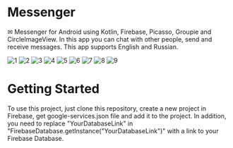 # Messenger
✉ Messenger for Android using Kotlin, Firebase, Picasso, Groupie and CircleImageView. In this app you can chat with other people, send and receive messages.
This app supports English and Russian.

![1](https://user-images.githubusercontent.com/76612421/145776955-ffe9f062-10c8-488a-a172-20b9aa2ffc5c.png)
![2](https://user-images.githubusercontent.com/76612421/145776961-d5365910-ae06-4d07-a700-e1efb0d3b71a.png)
![3](https://user-images.githubusercontent.com/76612421/145776968-3db527a6-56d3-4ecb-9497-ecdd9194a941.png)
![4](https://user-images.githubusercontent.com/76612421/145776980-b81b6a8b-4bb7-454c-82c4-f6c898ce8819.png)
![5](https://user-images.githubusercontent.com/76612421/145776995-278a7e46-32f1-478b-963d-08e8e9b615ca.png)
![6](https://user-images.githubusercontent.com/76612421/145777004-518dc27f-b02e-4b81-95ba-8b25dcb830ab.png)
![7](https://user-images.githubusercontent.com/76612421/145777011-37f1cf19-d10e-4e7c-9ee1-40e5579c7a43.png)
![8](https://user-images.githubusercontent.com/76612421/145777027-12255eb2-b80b-4f74-950e-6ffd10d65644.png)
![9](https://user-images.githubusercontent.com/76612421/145777036-ba6bb503-b499-45a9-8bdd-06e0a2136f6d.png)


# Getting Started
To use this project, just clone this repository, create a new project in Firebase, get google-services.json file and add it to the project. 
In addition, you need to replace "YourDatabaseLink" in "FirebaseDatabase.getInstance("YourDatabaseLink")" with a link to your Firebase Database.
